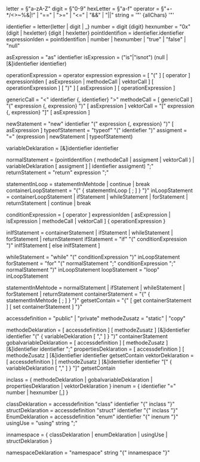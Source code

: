 letter = §"a-zA-Z"
digit = §"0-9"
hexLetter = §"a-f"
operator = §"+-*/<>~%&|!" | "==" | ">=" | "<=" | "&&" | "||"
string = '"' {allChars} '"'

identiefier = letter{letter | digit | _}
number = digit {digit}
hexnumber = "0x" (digit | hexletter) {digit | hexletter}
pointIdentifion = identiefier.identiefier
expressionIden = pointIdentifion | number | hexnumber | "true" | "false" | "null"

asExpression = "as" identiefier
isExpression = ("is"|"isnot") (null | [&]identiefier identiefier)

operationExpression = operator expression
expression = [ "(" ] [ operator ] expressionIden [ asExpression | methodeCall | vektorCall ] [ operationExpression ] [ ")" ] [ asExpression ] [ operationExpression ]

genericCall = "<" identiefier {, identiefier} ">"
methodeCall = [ genericCall ] "(" expression {, expression} ")" [ asExpression ]
vektorCall = "[" expression {, expression} "]" [ asExpression ]

newStatement = "new" identiefier "(" expression {, expression} ")" [ asExpression ]
typeofStatement = "typeof" "(" identiefier ")"
assigment = "=" (expression | newStatement | typeofStatement)

variableDeklaration = [&]identiefier identiefier

normalStatement = (pointIdentifion ( methodeCall | assigment | vektorCall ) | variableDeklaration [ assigment ] | identiefier assigment) ";"
returnStatement = "return" expression ";"

statementInLoop = statementInMehtode | continue | break
containerLoopStatement = "{" { statementInLoop [ ; ] } "}"
inLoopStatement = containerLoopStatement | ifStatement | whileStatement | forStatement | returnStatement | continue | break

conditionExpression = [ operator ] expressionIden [ asExpression | isExpression | methodeCall | vektorCall ] { operationExpression }

inIfStatement = containerStatement | ifStatement | whileStatement | forStatement | returnStatement
ifStatement = "if" "(" conditionExpression ")" inIfStatement [ else inIfStatement ]

whileStatement = "while" "(" conditionExpression ")" inLoopStatement
forStatement = "for" "(" normalStatement ";" conditionExpression ";" normalStatement ")" inLoopStatement
loopStatement = "loop" inLoopStatement

statementInMehtode = normalStatement | ifStatement | whileStatement | forStatement | returnStatement
containerStatement = "{" { statementInMehtode [ ; ] } "}"
getsetContain = "{" [ get containerStatement ] [ set containerStatement ] "}"

accessdefinition = "public" | "private"
methodeZusatz = "static" | "copy"

methodeDeklaration = [ accessdefinition ] [ methodeZusatz ] [&]identiefier identiefier "(" { variableDeklaration [ "," ] } ")" containerStatement
gobalvariableDeklaration = [ accessdefinition ] [ methodeZusatz ] [&]identiefier identiefier ";"
propertiesDeklaration = [ accessdefinition ] [ methodeZusatz ] [&]identiefier identiefier getsetContain
vektorDeklaration = [ accessdefinition ] [ methodeZusatz ] [&]identiefier identiefier "[" { variableDeklaration [ "," ] } "]" getsetContain

inclass = { methodeDeklaration | gobalvariableDeklaration | propertiesDeklaration | vektorDeklaration }
inenum = { identiefier "=" number | hexnumber [,] }

classDeklaration = accessdefinition "class" identiefier "{" inclass "}"
structDeklaration = accessdefinition "struct" identiefier "{" inclass "}"
EnumDeklaration = accessdefinition "enum" identiefier "{" inenum "}"
usingUse = "using" string ";"

innamespace = { classDeklaration | enumDeklaration | usingUse | structDeklaration }

namespaceDeklaration = "namespace" string "{" innamespace "}"